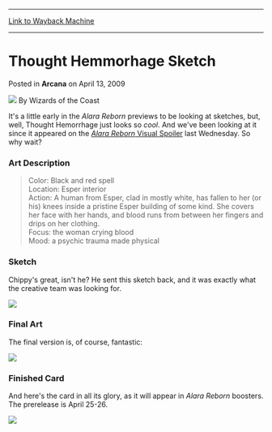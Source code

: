 
---
[Link to Wayback Machine](https://web.archive.org/web/20211129122127/https://magic.wizards.com/en/articles/archive/arcana/thought-hemmorhage-sketch-2009-04-13)

[_metadata_:author]:- "Wizards of the Coast"
[_metadata_:description]:- "It's a little early in the Alara Reborn previews to be looking at sketches, but, well, Thought Hemorrhage just looks so cool. And we've been looking at it since it appeared on the Alara Reborn Visual Spoiler last Wednesday. So why wait? Art Description Color: Black and red spell Location: Esper interior Action: A human from Esper, clad in mostly white, has fallen to her (or"
[_metadata_:generator]:- "Drupal 7 (http://drupal.org)"
[_metadata_:node]:- "652916"
[_metadata_:publish_date]:- "2009-04-13"
[_metadata_:source]:- "div-main-content"
[_metadata_:title]:- "Thought Hemmorhage Sketch"
[_metadata_:wayback_capture_timestamp]:- "2021-11-29 12:21:27"
[_metadata_:wayback_raw_url]:- "https://web.archive.org/web/20211129122127id_/https://magic.wizards.com/en/articles/archive/arcana/thought-hemmorhage-sketch-2009-04-13"
[_metadata_:wayback_url]:- "https://magic.wizards.com/en/articles/archive/arcana/thought-hemmorhage-sketch-2009-04-13"
---


Thought Hemmorhage Sketch
=========================



 Posted in **Arcana**
 on April 13, 2009 






![](https://media.magic.wizards.com/styles/auth_small/public/images/person/wizards_author.jpg)
By Wizards of the Coast











It's a little early in the *Alara Reborn* previews to be looking at sketches, but, well, Thought Hemorrhage just looks so *cool*. And we've been looking at it since it appeared on the [*Alara Reborn* Visual Spoiler](/en/node/641856) last Wednesday. So why wait?


### Art Description



> Color: Black and red spell  
>  Location: Esper interior  
>  Action: A human from Esper, clad in mostly white, has fallen to her (or his) knees inside a pristine Esper building of some kind. She covers her face with her hands, and blood runs from between her fingers and drips on her clothing.  
>  Focus: the woman crying blood  
>  Mood: a psychic trauma made physical
> 
> 


### Sketch


Chippy's great, isn't he? He sent this sketch back, and it was exactly what the creative team was looking for.


![](https://media.magic.wizards.com/image_legacy_migration/mtg/images/daily/arcana/166_sketch1.jpg)  
### Final Art


The final version is, of course, fantastic:


![](https://media.magic.wizards.com/image_legacy_migration/mtg/images/daily/arcana/166_final.jpg)  
### Finished Card


And here's the card in all its glory, as it will appear in *Alara Reborn* boosters. The prerelease is April 25-26.


![](https://media.magic.wizards.com/image_legacy_migration/mtg/images/tcg/products/alarareborn/3p18rv95p3_EN.jpg)  






